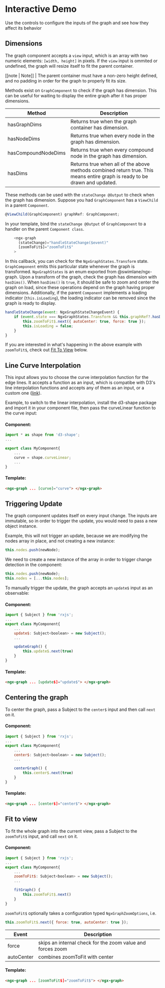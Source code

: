 # Interactive Demo

Use the controls to configure the inputs of the graph and see how they affect its behavior

<embed-stackblitz
title='NGX-GRAPH DEMO'
project-id='ngx-graph-demo'
embed-opts='{"height": 800, "clickToLoad": false, "hideExplorer": true, "hideNavigation": true, "forceEmbedLayout": true, "view": "preview"}'>
</embed-stackblitz>

## Dimensions

The graph component accepts a `view` input, which is an array with two numeric elements: `[width, height]` in pixels. If the `view` input is ommited or undefined, the graph will resize itself to fit the parent container.

[[note | Note]]
| The parent container must have a non-zero height defined, and no padding in order for the graph to properly fit its size.

Methods exist on `GraphComponent` to check if the graph has dimension. This can be useful for waiting to display the entire graph after it has proper dimensions.

| Method              | Description                                                                                                                |
| ------------------- | -------------------------------------------------------------------------------------------------------------------------- |
| hasGraphDims        | Returns true when the graph container has dimension.                                                                       |
| hasNodeDims         | Returns true when every node in the graph has dimension.                                                                   |
| hasCompoundNodeDims | Returns true when every compound node in the graph has dimension.                                                          |
| hasDims             | Returns true when all of the above methods combined return true. This means entire graph is ready to be drawn and updated. |

These methods can be used with the `stateChange @Output` to check when the graph has dimension. Suppose you had `GraphComponent` has a `ViewChild` in a parent `Component`.

```typescript
@ViewChild(GraphComponent) graphRef: GraphComponent;
```

In your template, bind the `stateChange @Output` of `GraphComponent` to a handler on the parent `Component class`.

```javascript
    <ngx-graph
      (stateChange)="handleStateChange($event)"
      [zoomToFit$]="zoomToFit$"
    >
```

In this callback, you can check for the `NgxGraphStates.Transform` state. `GraphComponent` emits this particular state whenever the graph is transformed. `NgxGraphStates` is an enum exported from @swimlane/ngx-graph. Upon a transform of the graph, check the graph has dimension with `hasDims()`. When `hasDims()` is `true`, it should be safe to zoom and center the graph on load, since these operations depend on the graph having proper dimensions. Additionally, if the parent `Component` implements a loading indicator (`this.isLoading`), the loading indicator can be removed since the graph is ready to display.

```javascript
handleStateChange(event: NgxGraphStateChangeEvent) {
    if (event.state === NgxGraphStates.Transform && this.graphRef?.hasDims()) {
        this.zoomToFit$.next({ autoCenter: true, force: true });
        this.isLoading = false;
    }
}
```

If you are interested in what's happening in the above example with `zoomToFit$`, check out [Fit To View](#fit-to-view) below.

## Line Curve Interpolation

This input allows you to choose the curve interpolation function for the edge lines. It accepts a function as an input, which is compatibe with D3's line interpolation functions and accepts any of them as an input, or a custom one ([link](https://github.com/d3/d3-shape/blob/master/README.md#curves)).

Example, to switch to the linear interpolation, install the d3-shape package and import it in your component file, then pass the curveLinear function to the curve input:

#### Component:

```javascript
import * as shape from 'd3-shape';
...

export class MyComponent{
    ...
    curve = shape.curveLinear;
    ...
}
```

#### Template:

```html
<ngx-graph ... [curve]="curve"> </ngx-graph>
```

## Triggering Update

The graph component updates itself on every input change. The inputs are immutable, so in order to trigger the update, you would need to pass a new object instance.

Example, this will not trigger an update, because we are modifying the nodes array in place, and not creating a new instance:

```javascript
this.nodes.push(newNode);
```

We need to create a new instance of the array in order to trigger change detection in the component:

```javascript
this.nodes.push(newNode);
this.nodes = [...this.nodes];
```

To manually trigger the update, the graph accepts an `update$` input as an observable:

#### Component:

```javascript
import { Subject } from 'rxjs';
...
export class MyComponent{
    ...
    update$: Subject<boolean> = new Subject();
    ...

    updateGraph() {
        this.update$.next(true)
    }
}
```

#### Template:

```html
<ngx-graph ... [update$]="update$"> </ngx-graph>
```

## Centering the graph

To center the graph, pass a Subject to the `center$` input and then call `next` on it.

#### Component:

```javascript
import { Subject } from 'rxjs';
...
export class MyComponent{
    ...
    center$: Subject<boolean> = new Subject();
    ...

    centerGraph() {
        this.center$.next(true)
    }
}
```

#### Template:

```html
<ngx-graph ... [center$]="center$"> </ngx-graph>
```

## Fit to view

To fit the whole graph into the current view, pass a Subject to the `zoomToFit$` input, and call `next` on it.

#### Component:

```javascript
import { Subject } from 'rxjs';
...
export class MyComponent{
    ...
    zoomToFit$: Subject<boolean> = new Subject();
    ...

    fitGraph() {
        this.zoomToFit$.next()
    }
}
```

`zoomToFit$` optionally takes a configuration typed `NgxGraphZoomOptions`, i.e.

```javascript
this.zoomToFit$.next({ force: true, autoCenter: true });
```

| Event      | Description                                                |
| ---------- | ---------------------------------------------------------- |
| force      | skips an internal check for the zoom value and forces zoom |
| autoCenter | combines zoomToFit with center                             |

#### Template:

```html
<ngx-graph ... [zoomToFit$]="zoomToFit$"> </ngx-graph>
```
